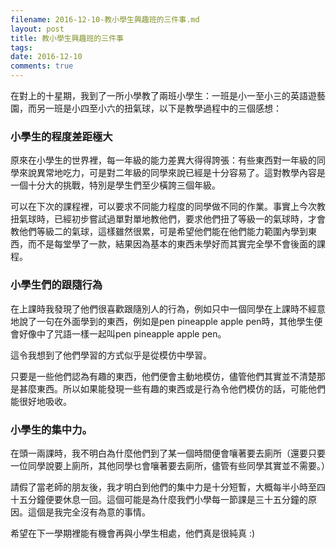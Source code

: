 ```yaml
---
filename: 2016-12-10-教小學生興趣班的三件事.md
layout: post
title: 教小學生興趣班的三件事
tags: 
date: 2016-12-10
comments: true
---
```


在對上的十星期，我到了一所小學教了兩班小學生：一班是小一至小三的英語遊藝園，而另一班是小四至小六的扭氣球，以下是教學過程中的三個感想：

### 小學生的程度差距極大

原來在小學生的世界裡，每一年級的能力差異大得得誇張：有些東西對一年級的同學來說異常地吃力，可是對二年級的同學來說已經是十分容易了。這對教學內容是一個十分大的挑戰，特別是學生們至少橫誇三個年級。

可以在下次的課程裡，可以要求不同能力程度的同學做不同的作業。事實上今次教扭氣球時，已經初步嘗試過單對單地教他們，要求他們扭了等級一的氣球時，才會教他們等級二的氣球，這樣雖然很累，可是希望他們能在他們能力範圍內學到東西，而不是每堂學了一款，結果因為基本的東西未學好而其實完全學不會後面的課程。

### 小學生們的跟隨行為

在上課時我發現了他們很喜歡跟隨別人的行為，例如只中一個同學在上課時不經意地說了一句在外面學到的東西，例如是pen pineapple apple pen時，其他學生便會好像中了咒語一樣一起叫pen pineapple apple pen。

這令我想到了他們學習的方式似乎是從模仿中學習。

只要是一些他們認為有趣的東西，他們便會主動地模仿，儘管他們其實並不清楚那是甚麼東西。所以如果能發現一些有趣的東西或是行為令他們模仿的話，可能他們能很好地吸收。

### 小學生的集中力。

在頭一兩課時，我不明白為什麼他們到了某一個時間便會嚷著要去廁所（還要只要一位同學說要上廁所，其他同學乜會嚷著要去廁所，儘管有些同學其實並不需要。）

請假了當老師的朋友後，我才明白到他們的集中力是十分短暫，大概每半小時至四十五分鐘便要休息一回。這個可能是為什麼我們小學每一節課是三十五分鐘的原因。這個是我完全沒有為意的事情。

希望在下一學期裡能有機會再與小學生相處，他們真是很純真 :)